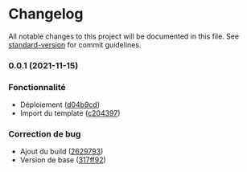 # Changelog

All notable changes to this project will be documented in this file. See [standard-version](https://github.com/conventional-changelog/standard-version) for commit guidelines.

### 0.0.1 (2021-11-15)


### Fonctionnalité

* Déploiement ([d04b9cd](https://github.com/sostag/dfe-dahuron/commit/d04b9cd3a738a07555917a6f0cb6b7e21b5d6ae3))
* Import du template ([c204397](https://github.com/sostag/dfe-dahuron/commit/c2043978039a098f775b38bdcd9f5f2cd809bc8d))


### Correction de bug

* Ajout du build ([2629793](https://github.com/sostag/dfe-dahuron/commit/262979367f2fcae7ebff3a6f3d6a78c0d47b930f))
* Version de base ([317ff92](https://github.com/sostag/dfe-dahuron/commit/317ff92609ebda2216eb46c5787acd2fca902fd8))
